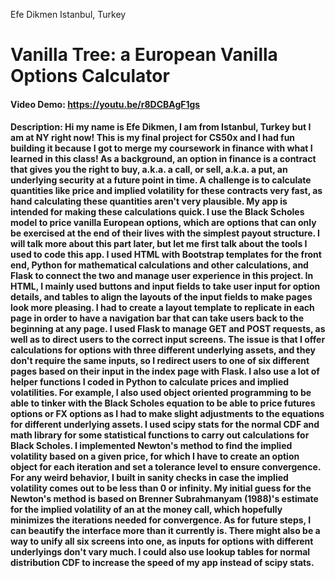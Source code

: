 
Efe Dikmen
Istanbul, Turkey

# Vanilla Tree: a European Vanilla Options Calculator

#### Video Demo: https://youtu.be/r8DCBAgF1gs
#### Description: Hi my name is Efe Dikmen, I am from Istanbul, Turkey but I am at NY right now! This is my final project for CS50x and I had fun building it because I got to merge my coursework in finance with what I learned in this class! As a background, an option in finance is a contract that gives you the right to buy, a.k.a. a call, or sell, a.k.a. a put, an underlying security at a future point in time. A challenge is to calculate quantities like price and implied volatility for these contracts very fast, as hand calculating these quantities aren't very plausible. My app is intended for making these calculations quick. I use the Black Scholes model to price vanilla European options, which are options that can only be exercised at the end of their lives with the simplest payout structure. I will talk more about this part later, but let me first talk about the tools I used to code this app. I used HTML with Bootstrap templates for the front end, Python for mathematical calculations and other calculations, and Flask to connect the two and manage user experience in this project. In HTML, I mainly used buttons and input fields to take user input for option details, and tables to align the layouts of the input fields to make pages look more pleasing. I had to create a layout template to replicate in each page in order to have a navigation bar that can take users back to the beginning at any page. I used Flask to manage GET and POST requests, as well as to direct users to the correct input screens. The issue is that I offer calculations for options with three different underlying assets, and they don't require the same inputs, so I redirect users to one of six different pages based on their input in the index page with Flask. I also use a lot of helper functions I coded in Python to calculate prices and implied volatilities. For example, I also used object oriented programming to be able to tinker with the Black Scholes equation to be able to price futures options or FX options as I had to make slight adjustments to the equations for different underlying assets. I used scipy stats for the normal CDF and math library for some statistical functions to carry out calculations for Black Scholes. I implemented Newton's method to find the implied volatility based on a given price, for which I have to create an option object for each iteration and set a tolerance level to ensure convergence. For any weird behavior, I built in sanity checks in case the implied volatility comes out to be less than 0 or infinity. My initial guess for the Newton's method is based on Brenner Subrahmanyam (1988)'s estimate for the implied volatility of an at the money call, which hopefully minimizes the iterations needed for convergence. As for future steps, I can beautify the interface more than it currently is. There might also be a way to unify all six screens into one, as inputs for options with different underlyings don't vary much. I could also use lookup tables for normal distribution CDF to increase the speed of my app instead of scipy stats.